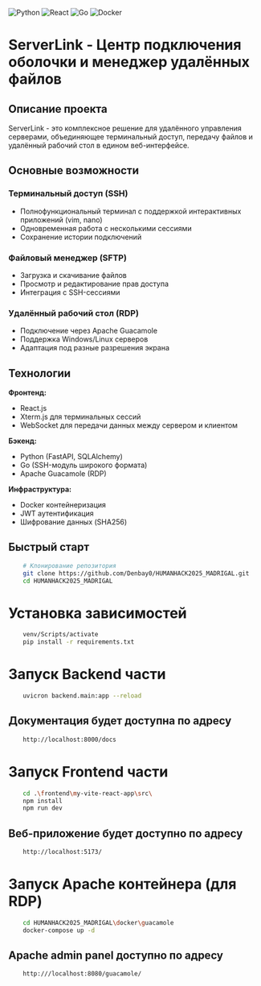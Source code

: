![Python](https://img.shields.io/badge/python-3670A0?style=for-the-badge&logo=python&logoColor=ffdd54)
![React](https://img.shields.io/badge/react-%2320232a.svg?style=for-the-badge&logo=react&logoColor=%2361DAFB)
![Go](https://img.shields.io/badge/go-%2300ADD8.svg?style=for-the-badge&logo=go&logoColor=white)
![Docker](https://img.shields.io/badge/docker-%230db7ed.svg?style=for-the-badge&logo=docker&logoColor=white)

# ServerLink - Центр подключения оболочки и менеджер удалённых файлов

## Описание проекта

ServerLink - это комплексное решение для удалённого управления серверами, объединяющее терминальный доступ, передачу файлов и удалённый рабочий стол в едином веб-интерфейсе.

## Основные возможности

### Терминальный доступ (SSH)
- Полнофункциональный терминал с поддержкой интерактивных приложений (vim, nano)
- Одновременная работа с несколькими сессиями
- Сохранение истории подключений

### Файловый менеджер (SFTP)
- Загрузка и скачивание файлов
- Просмотр и редактирование прав доступа
- Интеграция с SSH-сессиями

### Удалённый рабочий стол (RDP)
- Подключение через Apache Guacamole
- Поддержка Windows/Linux серверов
- Адаптация под разные разрешения экрана

## Технологии

**Фронтенд:**
- React.js
- Xterm.js для терминальных сессий
- WebSocket для передачи данных между сервером и клиентом

**Бэкенд:**
- Python (FastAPI, SQLAlchemy)
- Go (SSH-модуль широкого формата)
- Apache Guacamole (RDP)

**Инфраструктура:**
- Docker контейнеризация
- JWT аутентификация
- Шифрование данных (SHA256)

## Быстрый старт

```bash
    # Клонирование репозитория
    git clone https://github.com/Denbay0/HUMANHACK2025_MADRIGAL.git
    cd HUMANHACK2025_MADRIGAL
```

# Установка зависимостей
```bash
    venv/Scripts/activate
    pip install -r requirements.txt
```

# Запуск Backend части
```bash
    uvicron backend.main:app --reload
```

## Документация будет доступна по адресу
```bash
    http://localhost:8000/docs
```

# Запуск Frontend части
```bash
    cd .\frontend\my-vite-react-app\src\
    npm install
    npm run dev
```

## Веб-приложение будет доступно по адресу
```bash
    http://localhost:5173/
```

# Запуск Apache контейнера (для RDP)
```bash
    cd HUMANHACK2025_MADRIGAL\docker\guacamole
    docker-compose up -d
```
## Apache admin panel доступно по адресу
```bash
    http:///localhost:8080/guacamole/
```